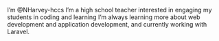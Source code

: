 I’m @NHarvey-hccs
I’m a high school teacher interested in engaging my students in coding and learning 
I’m always learning more about web development and application development, and currently working with Laravel.

<!---
NHarvey-hccs/NHarvey-hccs is a ✨ special ✨ repository because its `README.md` (this file) appears on your GitHub profile.
You can click the Preview link to take a look at your changes.
--->
